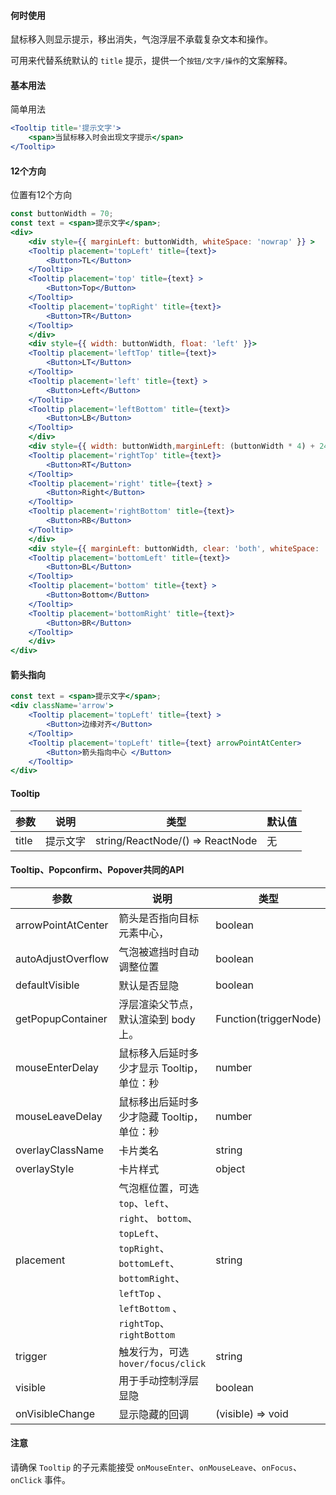 
<!-- # [Tooltip](http://naotu.baidu.com/file/31da15d78e14d807c75299d5f34fcbae?token=2da0729ca523eb90) -->

#### **何时使用**

鼠标移入则显示提示，移出消失，气泡浮层不承载复杂文本和操作。

可用来代替系统默认的 `title` 提示，提供一个`按钮/文字/操作`的文案解释。

#### **基本用法**
简单用法
```jsx
<Tooltip title='提示文字'>
    <span>当鼠标移入时会出现文字提示</span>
</Tooltip>
```

#### **12个方向**
位置有12个方向
```jsx
const buttonWidth = 70;
const text = <span>提示文字</span>;
<div>
    <div style={{ marginLeft: buttonWidth, whiteSpace: 'nowrap' }} >
    <Tooltip placement='topLeft' title={text}>
        <Button>TL</Button>
    </Tooltip>
    <Tooltip placement='top' title={text} >
        <Button>Top</Button>
    </Tooltip>
    <Tooltip placement='topRight' title={text}>
        <Button>TR</Button>
    </Tooltip>
    </div>
    <div style={{ width: buttonWidth, float: 'left' }}>
    <Tooltip placement='leftTop' title={text}>
        <Button>LT</Button>
    </Tooltip>
    <Tooltip placement='left' title={text} >
        <Button>Left</Button>
    </Tooltip>
    <Tooltip placement='leftBottom' title={text}>
        <Button>LB</Button>
    </Tooltip>
    </div>
    <div style={{ width: buttonWidth,marginLeft: (buttonWidth * 4) + 24 }}>
    <Tooltip placement='rightTop' title={text}>
        <Button>RT</Button>
    </Tooltip>
    <Tooltip placement='right' title={text} >
        <Button>Right</Button>
    </Tooltip>
    <Tooltip placement='rightBottom' title={text}>
        <Button>RB</Button>
    </Tooltip>
    </div>
    <div style={{ marginLeft: buttonWidth, clear: 'both', whiteSpace: 'nowrap' }}>
    <Tooltip placement='bottomLeft' title={text}>
        <Button>BL</Button>
    </Tooltip>
    <Tooltip placement='bottom' title={text} >
        <Button>Bottom</Button>
    </Tooltip>
    <Tooltip placement='bottomRight' title={text}>
        <Button>BR</Button>
    </Tooltip>
    </div>
</div>
```

#### **箭头指向**
```jsx
const text = <span>提示文字</span>;
<div className='arrow'>
    <Tooltip placement='topLeft' title={text} >
        <Button>边缘对齐</Button>
    </Tooltip>
    <Tooltip placement='topLeft' title={text} arrowPointAtCenter>
        <Button>箭头指向中心 </Button>
    </Tooltip>
</div>
```

#### **Tooltip**

| 参数 | 说明 | 类型 | 默认值 |
| --- | --- | --- | --- |
| title | 提示文字 | string/ReactNode/() => ReactNode | 无 |

#### **Tooltip、Popconfirm、Popover共同的API**

| 参数 | 说明 | 类型 | 默认值 |
| --- | --- | --- | --- |
| arrowPointAtCenter | 箭头是否指向目标元素中心，| boolean | `false` |
| autoAdjustOverflow | 气泡被遮挡时自动调整位置 | boolean | `true` |
| defaultVisible | 默认是否显隐 | boolean | false |
| getPopupContainer | 浮层渲染父节点，默认渲染到 body 上。| Function(triggerNode) | () => document.body |
| mouseEnterDelay | 鼠标移入后延时多少才显示 Tooltip，单位：秒 | number | 0 |
| mouseLeaveDelay | 鼠标移出后延时多少才隐藏 Tooltip，单位：秒 | number | 0.1 |
| overlayClassName | 卡片类名 | string | 无 |
| overlayStyle | 卡片样式 | object | 无 |
| placement | 气泡框位置，可选 `top`、`left`、 `right`、 `bottom`、 `topLeft`、 `topRight`、 `bottomLeft`、 `bottomRight`、 `leftTop` 、`leftBottom` 、`rightTop`、 `rightBottom` | string | top |
| trigger | 触发行为，可选 `hover/focus/click` | string | hover |
| visible | 用于手动控制浮层显隐 | boolean | false |
| onVisibleChange | 显示隐藏的回调 | (visible) => void | 无 |


#### **注意**

请确保 `Tooltip` 的子元素能接受 `onMouseEnter`、`onMouseLeave`、`onFocus`、`onClick` 事件。
